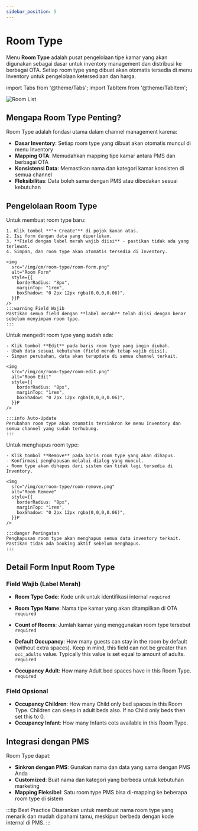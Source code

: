 ```yaml
---
sidebar_position: 5
---
```


# Room Type

Menu **Room Type** adalah pusat pengelolaan tipe kamar yang akan digunakan sebagai dasar untuk inventory management dan distribusi ke berbagai OTA. Setiap room type yang dibuat akan otomatis tersedia di menu Inventory untuk pengelolaan ketersediaan dan harga.

import Tabs from '@theme/Tabs';
import TabItem from '@theme/TabItem';

<div style={{marginBottom: '1.5rem'}}>
<img
      src="/img/cm/room-type/room-list.png"
      alt="Room List"
      style={{
        borderRadius: "8px",
        marginTop: "1rem",
        boxShadow: "0 2px 12px rgba(0,0,0,0.06)",
      }}
    />
</div>

## Mengapa Room Type Penting?

Room Type adalah fondasi utama dalam channel management karena:

- **Dasar Inventory**: Setiap room type yang dibuat akan otomatis muncul di menu Inventory
- **Mapping OTA**: Memudahkan mapping tipe kamar antara PMS dan berbagai OTA
- **Konsistensi Data**: Memastikan nama dan kategori kamar konsisten di semua channel
- **Fleksibilitas**: Data boleh sama dengan PMS atau dibedakan sesuai kebutuhan

## Pengelolaan Room Type

<Tabs className="unique-tabs">
  <TabItem value="create" label="Create" default>
    Untuk membuat room type baru:
    
    1. Klik tombol **"+ Create"** di pojok kanan atas.
    2. Isi form dengan data yang diperlukan.
    3. **Field dengan label merah wajib diisi** - pastikan tidak ada yang terlewat.
    4. Simpan, dan room type akan otomatis tersedia di Inventory.
    
    <img
      src="/img/cm/room-type/room-form.png"
      alt="Room Form"
      style={{
        borderRadius: "8px",
        marginTop: "1rem",
        boxShadow: "0 2px 12px rgba(0,0,0,0.06)",
      }}P
    />
    :::warning Field Wajib
    Pastikan semua field dengan **label merah** telah diisi dengan benar sebelum menyimpan room type.
    :::
  </TabItem>
  <TabItem value="edit" label="Edit">
    Untuk mengedit room type yang sudah ada:
    
    - Klik tombol **Edit** pada baris room type yang ingin diubah.
    - Ubah data sesuai kebutuhan (field merah tetap wajib diisi).
    - Simpan perubahan, data akan terupdate di semua channel terkait.
    
    <img
      src="/img/cm/room-type/room-edit.png"
      alt="Room Edit"
      style={{
        borderRadius: "8px",
        marginTop: "1rem",
        boxShadow: "0 2px 12px rgba(0,0,0,0.06)",
      }}P
    />
    
    :::info Auto-Update
    Perubahan room type akan otomatis tersinkron ke menu Inventory dan semua channel yang sudah terhubung.
    :::
  </TabItem>
  <TabItem value="delete" label="Remove">
    Untuk menghapus room type:
    
    - Klik tombol **Remove** pada baris room type yang akan dihapus.
    - Konfirmasi penghapusan melalui dialog yang muncul.
    - Room type akan dihapus dari sistem dan tidak lagi tersedia di Inventory.
    
    <img
      src="/img/cm/room-type/room-remove.png"
      alt="Room Remove"
      style={{
        borderRadius: "8px",
        marginTop: "1rem",
        boxShadow: "0 2px 12px rgba(0,0,0,0.06)",
      }}P
    />
    
    :::danger Peringatan
    Penghapusan room type akan menghapus semua data inventory terkait. Pastikan tidak ada booking aktif sebelum menghapus.
    :::
  </TabItem>
</Tabs>

## Detail Form Input Room Type

### Field Wajib (Label Merah)

- **Room Type Code**: Kode unik untuk identifikasi internal `required`
- **Room Type Name**: Nama tipe kamar yang akan ditampilkan di OTA `required`

- **Count of Rooms**: Jumlah kamar yang menggunakan room type tersebut `required`
- **Default Occupancy**: How many guests can stay in the room by default (without extra spaces). Keep in mind, this field can not be greater than `occ_adults` value. Typically this value is set equal to amount of adults. `required`
- **Occupancy Adult**: How many Adult bed spaces have in this Room Type. `required`

### Field Opsional

- **Occupancy Children**: How many Child only bed spaces in this Room Type. Children can sleep in adult beds also. If no Child only beds then set this to 0.
- **Occupancy Infant**: How many Infants cots available in this Room Type. 

## Integrasi dengan PMS

Room Type dapat:

- **Sinkron dengan PMS**: Gunakan nama dan data yang sama dengan PMS Anda
- **Customized**: Buat nama dan kategori yang berbeda untuk kebutuhan marketing
- **Mapping Fleksibel**: Satu room type PMS bisa di-mapping ke beberapa room type di sistem

:::tip Best Practice
Disarankan untuk membuat nama room type yang menarik dan mudah dipahami tamu, meskipun berbeda dengan kode internal di PMS.
:::